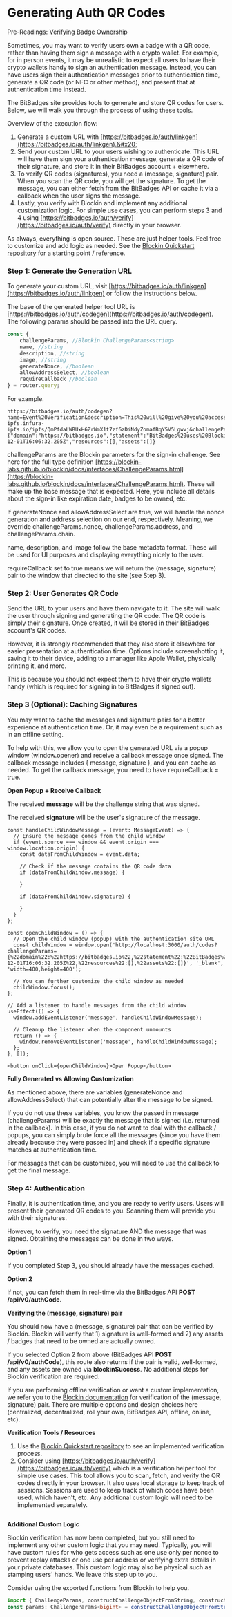 # Generating Auth QR Codes

Pre-Readings: [Verifying Badge Ownership](verifying-badge-ownership.md)



Sometimes, you may want to verify users own a badge with a QR code, rather than having them sign a message with a crypto wallet. For example, for in person events, it may be unrealistic to expect all users to have their crypto wallets handy to sign an authentication message. Instead, you can have users sign their authentication messages prior to authentication time, generate a QR code (or NFC or other method), and present that at authentication time instead.

The BitBadges site provides tools to generate and store QR codes for users. Below, we will walk you through the process of using these tools.

Overview of the execution flow:

1. Generate a custom URL with [https://bitbadges.io/auth/linkgen](https://bitbadges.io/auth/linkgen).&#x20;
2. Send your custom URL to your users wishing to authenticate. This URL will have them sign your authentication message, generate a QR code of their signature, and store it in their BitBadges account + elsewhere.
3. To verify QR codes (signatures), you need a (message, signature) pair. When you scan the QR code, you will get the signature. To get the message, you can either fetch from the BitBadges API or cache it via a callback when the user signs the message.
4. Lastly, you verify with Blockin and implement any additional customization logic. For simple use cases, you can perform steps 3 and 4 using [https://bitbadges.io/auth/verify](https://bitbadges.io/auth/verify) directly in your browser.

As always, everything is open source. These are just helper tools. Feel free to customize and add logic as needed. See the [Blockin Quickstart repository](https://app.gitbook.com/s/AwjdYgEsUkK9cCca5DiU/developer-docs/quick-start) for a starting point / reference.

### **Step 1:** Generate the Generation URL

To generate your custom URL, visit [https://bitbadges.io/auth/linkgen](https://bitbadges.io/auth/linkgen) or follow the instructions below.

The base of the generated helper tool URL is  [https://bitbadges.io/auth/codegen](https://bitbadges.io/auth/codegen). The following params should be passed into the URL query.

```typescript
const {
    challengeParams, //Blockin ChallengeParams<string>
    name, //string
    description, //string
    image, //string 
    generateNonce, //boolean
    allowAddressSelect, //boolean
    requireCallback //boolean
} = router.query;
```

For example.&#x20;

```
https://bitbadges.io/auth/codegen?name=Event%20Verification&description=This%20will%20give%20you%20access%20to%20the%20requested%20event.&image=https://bitbadges-ipfs.infura-ipfs.io/ipfs/QmPfdaLWBUxH6ZrWmX1t7zf6zDiNdyZomafBqY5V5Lgwvj&challengeParams={"domain":"https://bitbadges.io","statement":"BitBadges%20uses%20Blockin%20to%20authenticate%20users.%20By%20signing%20in,%20you%20agree%20to%20our%20privacy%20policy%20and%20terms%20of%20service.","address":"0x0f741F4E00453c403151b5e7ca379B4Dc981D685","uri":"https://bitbadges.io","nonce":"9YClKQzMLtsXD52eT","expirationDate":"2023-12-01T16:06:32.205Z","resources":[],"assets":[]}
```

challengeParams are the Blockin parameters for the sign-in challenge. See here for the full type definition [https://blockin-labs.github.io/blockin/docs/interfaces/ChallengeParams.html](https://blockin-labs.github.io/blockin/docs/interfaces/ChallengeParams.html). These will make up the base message that is expected. Here, you include all details about the sign-in like expiration date, badges to be owned, etc.

If generateNonce and allowAddressSelect are true, we will handle the nonce generation and address selection on our end, respectively. Meaning, we override challengeParams.nonce, challengeParams.address, and challengeParams.chain.&#x20;

name, description, and image follow the base metadata format. These will be used for UI purposes and displaying everything nicely to the user.

requireCallback set to true means we will return the (message, signature) pair to the window that directed to the site (see Step 3).

### Step 2: User Generates QR Code

Send the URL to your users and have them navigate to it. The site will walk the user through signing and generating the QR code. The QR code is simply their signature. Once created, it will be stored in their BitBadges account's QR codes.

However, it is strongly recommended that they also store it elsewhere for easier presentation at authentication time. Options include screenshotting it, saving it to their device, adding to a manager like Apple Wallet, physically printing it, and more.

This is because you should not expect them to have their crypto wallets handy (which is required for signing in to BitBadges if signed out).

### Step 3 (Optional): Caching Signatures

You may want to cache the messages and signature pairs for a better experience at authentication time. Or, it may even be a requirement such as in an offline setting.&#x20;

To help with this, we allow you to open the generated URL via a popup window (window.opener) and receive a callback message once signed. The callback message includes { message, signature }, and you can cache as needed. To get the callback message, you need to have requireCallback = true.

**Open Popup + Receive Callback**

The received **message** will be the challenge string that was signed.

The received **signature** will be the user's signature of the message.

```tsx
const handleChildWindowMessage = (event: MessageEvent) => {
  // Ensure the message comes from the child window
  if (event.source === window && event.origin === window.location.origin) {
    const dataFromChildWindow = event.data;

    // Check if the message contains the QR code data
    if (dataFromChildWindow.message) {

    }
    
    if (dataFromChildWindow.signature) {
      
    }
  }
};
 
const openChildWindow = () => {
  // Open the child window (popup) with the authentication site URL
  const childWindow = window.open('http://localhost:3000/auth/codes?challengeParams={%22domain%22:%22https://bitbadges.io%22,%22statement%22:%22BitBadges%20uses%20Blockin%20to%20authenticate%20users.%20By%20signing%20in,%20you%20agree%20to%20our%20privacy%20policy%20and%20terms%20of%20service.%22,%22address%22:%220x0f741F4E00453c403151b5e7ca379B4Dc981D685%22,%22uri%22:%22https://bitbadges.io%22,%22nonce%22:%229YClKQzMLtsXD52eT%22,%22expirationDate%22:%222023-12-01T16:06:32.205Z%22,%22resources%22:[],%22assets%22:[]}', '_blank', 'width=400,height=400');

  // You can further customize the child window as needed
  childWindow.focus();
};

// Add a listener to handle messages from the child window
useEffect(() => {
  window.addEventListener('message', handleChildWindowMessage);

  // Cleanup the listener when the component unmounts
  return () => {
    window.removeEventListener('message', handleChildWindowMessage);
  };
}, []);
```

```tsx
<button onClick={openChildWindow}>Open Popup</button>
```

**Fully Generated vs Allowing Customization**

As mentioned above, there are variables (generateNonce and allowAddressSelect) that can potentially alter the message to be signed.&#x20;

If you do not use these variables, you know the passed in message (challengeParams) will be exactly the message that is signed (i.e. returned in the callback). In this case, if you do not want to deal with the callback / popups, you can simply brute force all the messages (since you have them already because they were passed in) and check if a specific signature matches at authentication time.&#x20;

For messages that can be customized, you will need to use the callback to get the final message.

### Step 4: Authentication

Finally, it is authentication time, and you are ready to verify users. Users will present their generated QR codes to you. Scanning them will provide you with their signatures.&#x20;

However, to verify, you need the signature AND the message that was signed. Obtaining the messages can be done in two ways.

**Option 1**

If you completed Step 3, you should already have the messages cached.

**Option 2**

If not, you can fetch them in real-time via the BitBadges API **POST /api/v0/authCode.**

**Verifying the (message, signature) pair**

You should now have a (message, signature) pair that can be verified by Blockin. Blockin will verify that 1) signature is well-formed and 2) any assets / badges that need to be owned are actually owned.&#x20;

If you selected Option 2 from above (BitBadges API **POST /api/v0/authCode**), this route also returns if the pair is valid, well-formed, and any assets are owned via **blockinSuccess**. No additional steps for Blockin verification are required.

If you are performing offline verification or want a custom implementation, we refer you to the [Blockin documentation](https://app.gitbook.com/o/7VSYQvtb1QtdWFsEGoUn/s/AwjdYgEsUkK9cCca5DiU/) for verification of the (message, signature) pair. There are multiple options and design choices here (centralized, decentralized, roll your own, BitBadges API, offline, online, etc).&#x20;

**Verification Tools / Resources**

1. Use the [Blockin Quickstart repository](https://app.gitbook.com/s/AwjdYgEsUkK9cCca5DiU/developer-docs/quick-start) to see an implemented verification process.
2. Consider using [https://bitbadges.io/auth/verify](https://bitbadges.io/auth/verify) which is a verification helper tool for simple use cases. This tool allows you to scan, fetch, and verify the QR codes directly in your browser. It also uses local storage to keep track of sessions. Sessions are used to keep track of which codes have been used, which haven't, etc. Any additional custom logic will need to be implemented separately.

<figure><img src="../../.gitbook/assets/image (14).png" alt=""><figcaption></figcaption></figure>

**Additional Custom Logic**

Blockin verification has now been completed, but you still need to implement any other custom logic that you may need. Typically, you will have custom rules for who gets access such as one use only per nonce to prevent replay attacks or one use per address or verifying extra details in your private databases. This custom logic may also be physical such as stamping users' hands. We leave this step up to you.

Consider using the exported functions from Blockin to help you.

```typescript
import { ChallengeParams, constructChallengeObjectFromString, constructChallengeStringFromChallengeObject } from 'blockin';
const params: ChallengeParams<bigint> = constructChallengeObjectFromString(message, BigIntify);
```

